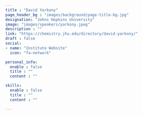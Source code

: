 ```yaml
---
title : "David Yarkony"
page_header_bg : "images/background/page-title-bg.jpg"
designation: "Johns Hopkins University"
image: "images/speakers/yarkony.jpeg"
description : ""
link: "https://chemistry.jhu.edu/directory/david-yarkony/"
draft : false
social:
- name: "Institute Website"
  icon: "fa-network"

personal_info:
  enable : false
  title : ""
  content : ""

skills:
  enable : false
  title : ""
  content : ""

---
```

